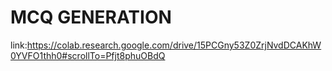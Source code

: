 # MCQ GENERATION

link:https://colab.research.google.com/drive/15PCGny53Z0ZrjNvdDCAKhW0YVFO1thh0#scrollTo=Pfjt8phuOBdQ
